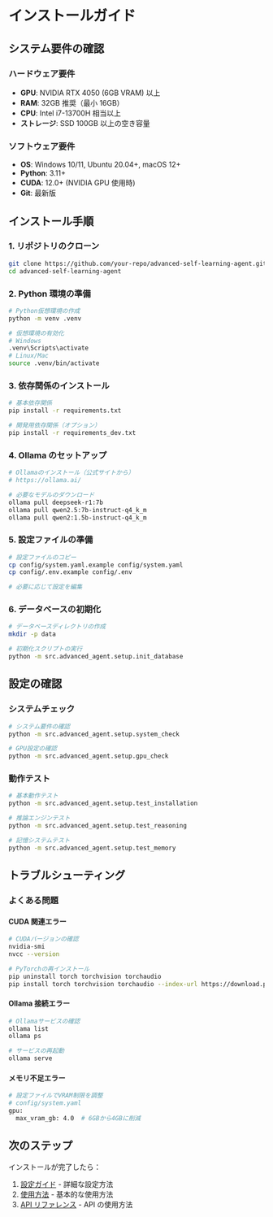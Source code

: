# インストールガイド

## システム要件の確認

### ハードウェア要件

- **GPU**: NVIDIA RTX 4050 (6GB VRAM) 以上
- **RAM**: 32GB 推奨（最小 16GB）
- **CPU**: Intel i7-13700H 相当以上
- **ストレージ**: SSD 100GB 以上の空き容量

### ソフトウェア要件

- **OS**: Windows 10/11, Ubuntu 20.04+, macOS 12+
- **Python**: 3.11+
- **CUDA**: 12.0+ (NVIDIA GPU 使用時)
- **Git**: 最新版

## インストール手順

### 1. リポジトリのクローン

```bash
git clone https://github.com/your-repo/advanced-self-learning-agent.git
cd advanced-self-learning-agent
```

### 2. Python 環境の準備

```bash
# Python仮想環境の作成
python -m venv .venv

# 仮想環境の有効化
# Windows
.venv\Scripts\activate
# Linux/Mac
source .venv/bin/activate
```

### 3. 依存関係のインストール

```bash
# 基本依存関係
pip install -r requirements.txt

# 開発用依存関係（オプション）
pip install -r requirements_dev.txt
```

### 4. Ollama のセットアップ

```bash
# Ollamaのインストール（公式サイトから）
# https://ollama.ai/

# 必要なモデルのダウンロード
ollama pull deepseek-r1:7b
ollama pull qwen2.5:7b-instruct-q4_k_m
ollama pull qwen2:1.5b-instruct-q4_k_m
```

### 5. 設定ファイルの準備

```bash
# 設定ファイルのコピー
cp config/system.yaml.example config/system.yaml
cp config/.env.example config/.env

# 必要に応じて設定を編集
```

### 6. データベースの初期化

```bash
# データベースディレクトリの作成
mkdir -p data

# 初期化スクリプトの実行
python -m src.advanced_agent.setup.init_database
```

## 設定の確認

### システムチェック

```bash
# システム要件の確認
python -m src.advanced_agent.setup.system_check

# GPU設定の確認
python -m src.advanced_agent.setup.gpu_check
```

### 動作テスト

```bash
# 基本動作テスト
python -m src.advanced_agent.setup.test_installation

# 推論エンジンテスト
python -m src.advanced_agent.setup.test_reasoning

# 記憶システムテスト
python -m src.advanced_agent.setup.test_memory
```

## トラブルシューティング

### よくある問題

#### CUDA 関連エラー

```bash
# CUDAバージョンの確認
nvidia-smi
nvcc --version

# PyTorchの再インストール
pip uninstall torch torchvision torchaudio
pip install torch torchvision torchaudio --index-url https://download.pytorch.org/whl/cu121
```

#### Ollama 接続エラー

```bash
# Ollamaサービスの確認
ollama list
ollama ps

# サービスの再起動
ollama serve
```

#### メモリ不足エラー

```bash
# 設定ファイルでVRAM制限を調整
# config/system.yaml
gpu:
  max_vram_gb: 4.0  # 6GBから4GBに削減
```

## 次のステップ

インストールが完了したら：

1. [設定ガイド](CONFIGURATION.md) - 詳細な設定方法
2. [使用方法](USAGE.md) - 基本的な使用方法
3. [API リファレンス](API_REFERENCE.md) - API の使用方法

